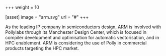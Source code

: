 +++
weight = 10

[asset]
  image = "arm.svg"
  url = "#"
+++

As the leading IP company in semiconductors design,
<a href="http://arm.com">ARM</a> is involved with
Pollylabs through its Manchester Design Center, which is focused in
compiler development and optimisation for automatic vectorisation, and in
HPC enablement. ARM is considering the use of Polly in commercial products
targeting the HPC market.
